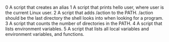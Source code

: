 0 A script that creates an alias
1 A script that prints hello user, where user is the current Linux user.
2 A script that adds /action to the PATH. /action should be the last directory the shell looks into when looking for a program.
3 A script that counts the number of directories in the PATH.
4 A script that lists environment variables.
5 A script that lists all local variables and environment variables, and functions.
